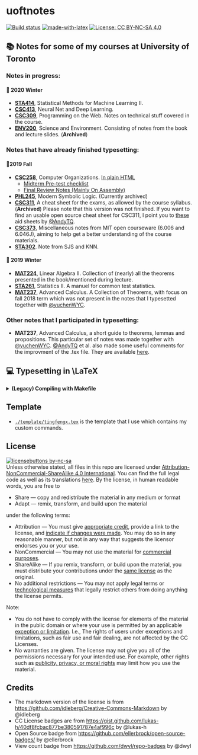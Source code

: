 # uoftnotes
[![Build status](https://ci.appveyor.com/api/projects/status/pjxh5g91jpbh7t84?svg=true)](https://github.com/tingfengx/uoftnotes)
[![made-with-latex](https://img.shields.io/badge/Made%20with-LaTeX-1f425f.svg)](https://www.latex-project.org/)
[![License: CC BY-NC-SA 4.0](https://img.shields.io/badge/License-CC%20BY--NC--SA%204.0-lightgrey.svg)](https://creativecommons.org/licenses/by-nc-sa/4.0/)
<!-- [![HitCount](http://hits.dwyl.io/tingfengx/uoftnotes.svg)](http://hits.dwyl.io/tingfengx/uoftnotes) -->



## &#x1F4DA; Notes for some of my courses at University of Toronto  
  
### **Notes in progress:**  
  
#### &#x1F4D8; 2020 Winter  
- [**STA414**](https://tingfengx.github.io/uoftnotes/2020W/STA414/prob_ml.pdf), Statistical Methods for Machine Learning II. 
- [**CSC413**](https://tingfengx.github.io/uoftnotes/2020W/CSC413/neural_net.pdf), Neural Net and Deep Learning. 
- [**CSC309**](https://tingfengx.github.io/uoftnotes/2020W/CSC309/web_prog.pdf), Programming on the Web. Notes on technical stuff covered in the course. 
- [**ENV200**](https://tingfengx.github.io/uoftnotes/2020W/ENV200/env_sci.pdf), Science and Environment. Consisting of notes from the book and lecture slides. (**Archived**)
<!-- - **MAT337** -->
  
### **Notes that have already finished typesetting:**  

#### &#x1f4d7;2019 Fall  
- [**CSC258**](https://tingfengx.github.io/uoftnotes/2019F/CSC258/computer_organizations.pdf), Computer Organizations. [In plain HTML](https://tingfengx.github.io/uoftnotes/2019F/CSC258/computer_organizations.html) 
   - [Midterm Pre-test checklist](https://tingfengx.github.io/uoftnotes/2019F/CSC258/midterm_checklist.pdf)  
   - [Final Review Notes (Mainly On Assembly)](https://tingfengx.github.io/uoftnotes/2019F/CSC258/final_review.pdf)
- [**PHL245**](https://tingfengx.github.io/uoftnotes/2019F/PHL245/modern_sym_logic.pdf), Modern Symbolic Logic. (Currently archived)
- [**CSC311**](https://tingfengx.github.io/uoftnotes/2019F/CSC311/intro_ml.pdf), A cheat sheet for the exams, as allowed by the course syllabus. (**Archived**) Please note that this version was not finished. If you want to find an usable open source cheat sheet for CSC311, I point you to [these](https://github.com/AndyTQ/Aid-Sheets) aid sheets by [@AndyTQ](https://github.com/AndyTQ). 
- [**CSC373**](https://tingfengx.github.io/uoftnotes/2019F/CSC373/algorithms.pdf), Miscellaneous notes from MIT open courseware (6.006 and 6.046J), aiming to help get a better understanding of the course materials. 
- [**STA302**](https://tingfengx.github.io/uoftnotes/2019F/STA302/regression.pdf). Note from SJS and KNN.  

  
#### &#x1F4d5; 2019 Winter 
- [**MAT224**](https://tingfengx.github.io/uoftnotes/2019W/MAT224/MAT224.pdf), Linear Algebra II. Collection of (nearly) all the theorems presented in the book/mentioned during lecture. 
- [**STA261**](https://tingfengx.github.io/uoftnotes/2019W/STA261/test_statistics_manuel.pdf), Statistics II. A manuel for common test statistics.
- [**MAT237**](https://tingfengx.github.io/uoftnotes/2019W/MAT237/advanced_calc_review.pdf), Advanced Calculus. A Collection of Theorems, with focus on fall 2018 term which was not present in the notes that I typesetted together with [@yuchenWYC](https://github.com/yuchenWYC).  

### **Other notes that I participated in typesetting:**  
- **MAT237**, Advanced Calculus, a short guide to theorems, lemmas and propositions. This particular set of notes was made together with [@yuchenWYC](https://github.com/yuchenWYC). [@AndyTQ](https://github.com/AndyTQ) et al. also made some useful comments for the improvment of the .tex file. They are available [here](https://github.com/yuchenWYC/MAT237). 
   

## &#x1F4BB; Typesetting in \LaTeX
<details>
  <summary><b>(Legacy) Compiling with Makefile</b></summary>
  
- Compiled using ```pdflatex```:
``````
$ pdflatex --version
pdfTeX 3.14159265-2.6-1.40.20 (TeX Live 2019)
kpathsea version 6.3.1
Copyright 2019 Han The Thanh (pdfTeX) et al.   
``````  
  
- Compilation automated with ```latexmk```:
``````
$ latexmk -version
Latexmk, John Collins, 26 Dec. 2019. Version 4.67
``````  
This is particularly useful to automate the multiple runs of ```pdflatex``` needed for some documents.  
- Please note that some of these notes used the LaTeX package `minted`. To compile the documents containing `minted` using ```latexmk```, you need to use the shell escape flag. Please (create if not exist) add the following to your `~/.latexmkrc`.
``````
$latex = 'latex -interaction=nonstopmode -shell-escape';
$pdflatex = 'pdflatex -interaction=nonstopmode -shell-escape';
``````  
- [Make](https://www.gnu.org/software/make/) is a build automation tool that automatically builds executable programs and libraries from source code by reading files called Makefiles which specify how to derive the target program. In the project, we are using it to automate the compilation of the pdf documents from the LaTeX source codes using ```pdflatex``` as well as clean up all the not needed auxilary log files. 
</details>

## Template
- [```./template/tingfengx.tex```](https://github.com/tingfengx/uoftnotes/blob/master/template/tingfengx.tex) is the template that I use which contains my custom commands. 

## License 
[![licensebuttons by-nc-sa](https://licensebuttons.net/l/by-nc-sa/3.0/88x31.png)](https://creativecommons.org/licenses/by-nc-sa/4.0)    
Unless otherwise stated, all files in this repo are licensed under [Attribution-NonCommercial-ShareAlike 4.0 International](https://creativecommons.org/licenses/by-nc-sa/4.0/). You can find the full legal code as well as its translations [here](https://creativecommons.org/licenses/by-nc-sa/4.0/legalcode). By the license, in human readable words, you are free to
- Share — copy and redistribute the material in any medium or format
- Adapt — remix, transform, and build upon the material

under the following terms:

- Attribution — You must give [appropriate credit](https://wiki.creativecommons.org/wiki/License_Versions#Detailed_attribution_comparison_chart), provide a link to the license, and [indicate if changes were made](https://wiki.creativecommons.org/wiki/License_Versions#Modifications_and_adaptations_must_be_marked_as_such). You may do so in any reasonable manner, but not in any way that suggests the licensor endorses you or your use.
- NonCommercial — You may not use the material for [commercial purposes](https://creativecommons.org/faq/#Does_my_use_violate_the_NonCommercial_clause_of_the_licenses.3F).
- ShareAlike — If you remix, transform, or build upon the material, you must distribute your contributions under the [same license](https://creativecommons.org/share-your-work/licensing-considerations/compatible-licenses) as the original.
- No additional restrictions — You may not apply legal terms or [technological measures](https://wiki.creativecommons.org/wiki/License_Versions#Application_of_effective_technological_measures_by_users_of_CC-licensed_works_prohibited) that legally restrict others from doing anything the license permits.

Note:

- You do not have to comply with the license for elements of the material in the public domain or where your use is permitted by an applicable [exception or limitation](https://creativecommons.org/faq/#Do_Creative_Commons_licenses_affect_exceptions_and_limitations_to_copyright.2C_such_as_fair_dealing_and_fair_use.3F). I.e., The rights of users under exceptions and limitations, such as fair use and fair dealing, are not affected by the CC Licenses.
- No warranties are given. The license may not give you all of the permissions necessary for your intended use. For example, other rights such as [publicity, privacy, or moral rights](https://wiki.creativecommons.org/wiki/Considerations_for_licensors_and_licensees) may limit how you use the material.

## Credits 
- The markdown version of the license is from https://github.com/idleberg/Creative-Commons-Markdown by @idleberg
- CC License badges are from https://gist.github.com/lukas-h/40df8fcbac877be380591787e4af996c by @lukas-h
- Open Source badge from https://github.com/ellerbrock/open-source-badges/ by @ellerbrock
- View count badge from https://github.com/dwyl/repo-badges by @dwyl
